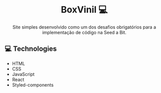 <h1 align="center">BoxVinil 💻</h1>

<p align="center">Site simples desenvolvido como um dos desafios obrigatórios para a implementação de código na Seed a Bit.</p>

<h2>💻 Technologies</h2>

- HTML
- CSS
- JavaScript
- React
- Styled-components
